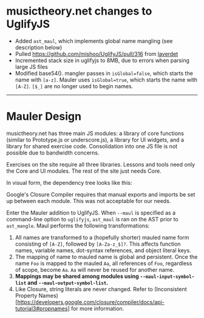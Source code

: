 # musictheory.net changes to UglifyJS

* Added `ast_maul`, which implements global name mangling (see description below)
* Pulled https://github.com/mishoo/UglifyJS/pull/316 from [laverdet](https://github.com/laverdet) 
* Incremented stack size in uglifyjs to 8MB, due to errors when parsing large JS files
* Modified base54().  mangler passes in `isGlobal=false`, which starts the name with `[a-z]`.
  Mauler uses `isGlobal=true`, which starts the name with `[A-Z]`.  `[$_]` are no longer used to begin names.

-----

# Mauler Design

musictheory.net has three main JS modules: a library of core functions (similar to Prototype.js or underscore.js), a library for UI widgets, and a library for shared exercise code.  Consolidation into one JS file is not possible due to bandwidth concerns.

Exercises on the site require all three libraries.  Lessons and tools need only the Core and UI modules.  The rest of the site just needs Core.

In visual form, the dependency tree looks like this:

Google's Closure Compiler requires that manual exports and imports be set up between each module.  This was not acceptable for our needs.

Enter the Mauler addition to UglifyJS.  When `--maul` is specified as a command-line option to `uglifyjs`, `ast_maul` is ran on the AST prior to `ast_mangle`.  Maul performs the following transformations:

1) All names are transformed to a (hopefully shorter) mauled name form consisting of `[A-Z]`, followed by `[A-Za-z_$]?`.  This affects  function names, variable names, dot-syntax references, and object literal keys.
2) The mapping of name to mauled name is global and persistent.  Once the name `Foo` is mapped to the mauled `Aa`, all references of `Foo`, regardless of scope, become `Aa`.  `Aa` will never be reused for another name.
3) **Mappings may be shared among modules using  `--maul-input-symbol-list` and `--maul-output-symbol-list`.**
4) Like Closure, string literals are never changed.  Refer to (Inconsistent Property Names)[https://developers.google.com/closure/compiler/docs/api-tutorial3#propnames] for more information.
